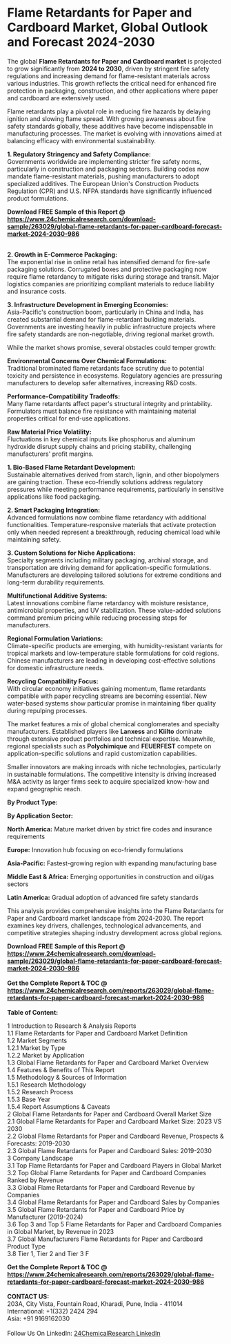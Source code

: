 <h1>Flame Retardants for Paper and Cardboard Market, Global Outlook and Forecast 2024-2030</h1><p>The global <strong>Flame Retardants for Paper and Cardboard market</strong> is projected to grow significantly from <strong>2024 to 2030</strong>, driven by stringent fire safety regulations and increasing demand for flame-resistant materials across various industries. This growth reflects the critical need for enhanced fire protection in packaging, construction, and other applications where paper and cardboard are extensively used.</p><p>Flame retardants play a pivotal role in reducing fire hazards by delaying ignition and slowing flame spread. With growing awareness about fire safety standards globally, these additives have become indispensable in manufacturing processes. The market is evolving with innovations aimed at balancing efficacy with environmental sustainability.</p><p><strong>1. Regulatory Stringency and Safety Compliance:</strong><br>
Governments worldwide are implementing stricter fire safety norms, particularly in construction and packaging sectors. Building codes now mandate flame-resistant materials, pushing manufacturers to adopt specialized additives. The European Union's Construction Products Regulation (CPR) and U.S. NFPA standards have significantly influenced product formulations.</p><div><b>Download FREE Sample of this Report @ 
            <a href="https://www.24chemicalresearch.com/download-sample/263029/global-flame-retardants-for-paper-cardboard-forecast-market-2024-2030-986">
            https://www.24chemicalresearch.com/download-sample/263029/global-flame-retardants-for-paper-cardboard-forecast-market-2024-2030-986</a></b></div><br><p><strong>2. Growth in E-Commerce Packaging:</strong><br>
The exponential rise in online retail has intensified demand for fire-safe packaging solutions. Corrugated boxes and protective packaging now require flame retardancy to mitigate risks during storage and transit. Major logistics companies are prioritizing compliant materials to reduce liability and insurance costs.</p><p><strong>3. Infrastructure Development in Emerging Economies:</strong><br>
Asia-Pacific's construction boom, particularly in China and India, has created substantial demand for flame-retardant building materials. Governments are investing heavily in public infrastructure projects where fire safety standards are non-negotiable, driving regional market growth.</p><p>While the market shows promise, several obstacles could temper growth:</p><p><strong>Environmental Concerns Over Chemical Formulations:</strong><br>
	Traditional brominated flame retardants face scrutiny due to potential toxicity and persistence in ecosystems. Regulatory agencies are pressuring manufacturers to develop safer alternatives, increasing R&amp;D costs.</p><p><strong>Performance-Compatibility Tradeoffs:</strong><br>
	Many flame retardants affect paper's structural integrity and printability. Formulators must balance fire resistance with maintaining material properties critical for end-use applications.</p><p><strong>Raw Material Price Volatility:</strong><br>
	Fluctuations in key chemical inputs like phosphorus and aluminum hydroxide disrupt supply chains and pricing stability, challenging manufacturers' profit margins.</p><p><strong>1. Bio-Based Flame Retardant Development:</strong><br>
Sustainable alternatives derived from starch, lignin, and other biopolymers are gaining traction. These eco-friendly solutions address regulatory pressures while meeting performance requirements, particularly in sensitive applications like food packaging.</p><p><strong>2. Smart Packaging Integration:</strong><br>
Advanced formulations now combine flame retardancy with additional functionalities. Temperature-responsive materials that activate protection only when needed represent a breakthrough, reducing chemical load while maintaining safety.</p><p><strong>3. Custom Solutions for Niche Applications:</strong><br>
Specialty segments including military packaging, archival storage, and transportation are driving demand for application-specific formulations. Manufacturers are developing tailored solutions for extreme conditions and long-term durability requirements.</p><p><strong>Multifunctional Additive Systems:</strong><br>
	Latest innovations combine flame retardancy with moisture resistance, antimicrobial properties, and UV stabilization. These value-added solutions command premium pricing while reducing processing steps for manufacturers.</p><p><strong>Regional Formulation Variations:</strong><br>
	Climate-specific products are emerging, with humidity-resistant variants for tropical markets and low-temperature stable formulations for cold regions. Chinese manufacturers are leading in developing cost-effective solutions for domestic infrastructure needs.</p><p><strong>Recycling Compatibility Focus:</strong><br>
	With circular economy initiatives gaining momentum, flame retardants compatible with paper recycling streams are becoming essential. New water-based systems show particular promise in maintaining fiber quality during repulping processes.</p><p>The market features a mix of global chemical conglomerates and specialty manufacturers. Established players like <strong>Lanxess</strong> and <strong>Kiilto</strong> dominate through extensive product portfolios and technical expertise. Meanwhile, regional specialists such as <strong>Polychimique</strong> and <strong>FEUERFEST</strong> compete on application-specific solutions and rapid customization capabilities.</p><p>Smaller innovators are making inroads with niche technologies, particularly in sustainable formulations. The competitive intensity is driving increased M&amp;A activity as larger firms seek to acquire specialized know-how and expand geographic reach.</p><p><strong>By Product Type:</strong></p><p><strong>By Application Sector:</strong></p><p><strong>North America:</strong> Mature market driven by strict fire codes and insurance requirements</p><p><strong>Europe:</strong> Innovation hub focusing on eco-friendly formulations</p><p><strong>Asia-Pacific:</strong> Fastest-growing region with expanding manufacturing base</p><p><strong>Middle East &amp; Africa:</strong> Emerging opportunities in construction and oil/gas sectors</p><p><strong>Latin America:</strong> Gradual adoption of advanced fire safety standards</p><p>This analysis provides comprehensive insights into the Flame Retardants for Paper and Cardboard market landscape from 2024-2030. The report examines key drivers, challenges, technological advancements, and competitive strategies shaping industry development across global regions.</p><div><b>Download FREE Sample of this Report @ 
            <a href="https://www.24chemicalresearch.com/download-sample/263029/global-flame-retardants-for-paper-cardboard-forecast-market-2024-2030-986">
            https://www.24chemicalresearch.com/download-sample/263029/global-flame-retardants-for-paper-cardboard-forecast-market-2024-2030-986</a></b></div><br><div><b>Get the Complete Report & TOC @ 
            <a href="https://www.24chemicalresearch.com/reports/263029/global-flame-retardants-for-paper-cardboard-forecast-market-2024-2030-986">
            https://www.24chemicalresearch.com/reports/263029/global-flame-retardants-for-paper-cardboard-forecast-market-2024-2030-986</a></b></div><br>
            <b>Table of Content:</b><p>1 Introduction to Research & Analysis Reports<br />
    1.1 Flame Retardants for Paper and Cardboard Market Definition<br />
    1.2 Market Segments<br />
        1.2.1 Market by Type<br />
        1.2.2 Market by Application<br />
    1.3 Global Flame Retardants for Paper and Cardboard Market Overview<br />
    1.4 Features & Benefits of This Report<br />
    1.5 Methodology & Sources of Information<br />
        1.5.1 Research Methodology<br />
        1.5.2 Research Process<br />
        1.5.3 Base Year<br />
        1.5.4 Report Assumptions & Caveats<br />
2 Global Flame Retardants for Paper and Cardboard Overall Market Size<br />
    2.1 Global Flame Retardants for Paper and Cardboard Market Size: 2023 VS 2030<br />
    2.2 Global Flame Retardants for Paper and Cardboard Revenue, Prospects & Forecasts: 2019-2030<br />
    2.3 Global Flame Retardants for Paper and Cardboard Sales: 2019-2030<br />
3 Company Landscape<br />
    3.1 Top Flame Retardants for Paper and Cardboard Players in Global Market<br />
    3.2 Top Global Flame Retardants for Paper and Cardboard Companies Ranked by Revenue<br />
    3.3 Global Flame Retardants for Paper and Cardboard Revenue by Companies<br />
    3.4 Global Flame Retardants for Paper and Cardboard Sales by Companies<br />
    3.5 Global Flame Retardants for Paper and Cardboard Price by Manufacturer (2019-2024)<br />
    3.6 Top 3 and Top 5 Flame Retardants for Paper and Cardboard Companies in Global Market, by Revenue in 2023<br />
    3.7 Global Manufacturers Flame Retardants for Paper and Cardboard Product Type<br />
    3.8 Tier 1, Tier 2 and Tier 3 F</p><div><b>Get the Complete Report & TOC @ 
            <a href="https://www.24chemicalresearch.com/reports/263029/global-flame-retardants-for-paper-cardboard-forecast-market-2024-2030-986">
            https://www.24chemicalresearch.com/reports/263029/global-flame-retardants-for-paper-cardboard-forecast-market-2024-2030-986</a></b></div><br><b>CONTACT US:</b><br>
            203A, City Vista, Fountain Road, Kharadi, Pune, India - 411014<br>
            International: +1(332) 2424 294<br>
            Asia: +91 9169162030 <br><br>
            Follow Us On LinkedIn: <a href="https://www.linkedin.com/company/24chemicalresearch/">24ChemicalResearch LinkedIn</a>